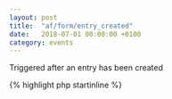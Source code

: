 ```yaml
---
layout: post
title:  "af/form/entry_created"
date:   2018-07-01 00:00:00 +0100
category: events
---
```


Triggered after an entry has been created

{% highlight php startinline %}
<?php

function entry_created( $entry_id, $form ) {
    // Do something with entry
}
add_action( 'af/form/entry_created', 'entry_created', 10, 2 );
add_action( 'af/form/entry_created/id=FORM_ID', 'entry_created', 10, 2 );
add_action( 'af/form/entry_created/key=FORM_KEY', 'entry_created', 10, 2 );

{% endhighlight %}